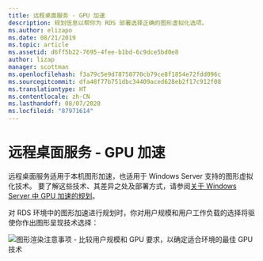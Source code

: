 ```yaml
---
title: 远程桌面服务 - GPU 加速
description: 规划信息以帮你为 RDS 部署选择正确的图形虚拟化选项。
ms.author: elizapo
ms.date: 08/21/2019
ms.topic: article
ms.assetid: d6ff5b22-7695-4fee-b1bd-6c9dce5bd0e8
author: lizap
manager: scottman
ms.openlocfilehash: f3a79c5e9d78750770cb79ce8f1854e72fdd096c
ms.sourcegitcommit: dfa48f77b751dbc34409aced628eb2f17c912f08
ms.translationtype: HT
ms.contentlocale: zh-CN
ms.lasthandoff: 08/07/2020
ms.locfileid: "87971614"
---
```

# <a name="remote-desktop-services---gpu-acceleration"></a>远程桌面服务 - GPU 加速

远程桌面服务适用于本机图形加速，也适用于 Windows Server 支持的图形虚拟化技术。 要了解这些技术、其差异之处及部署方式，请参阅[关于 Windows Server 中 GPU 加速的规划](../../virtualization/hyper-v/plan/plan-for-gpu-acceleration-in-windows-server.md)。

对 RDS 环境中的图形加速进行规划时，你对用户规模和用户工作负载的选择将驱使你作出图形呈现技术选择：

![图形渲染注意事项 - 比较用户规模和 GPU 要求，以确定适合环境的最佳 GPU 技术](media/rds-gpu.png)
